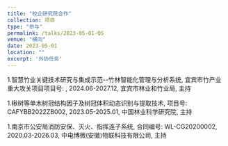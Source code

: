 ```yaml
---
title: "校企研究院合作"
collection: 项目
type: "参与"
permalink: /talks/2023-05-01-QS
venue: "横向"
date: 2023-05-01
location: ""
excerpt: '外协任务'
---
```


1.智慧竹业关键技术研究与集成示范--竹林智能化管理与分析系统, 宜宾市竹产业重大攻关项目项目号: , 2024.06-2027.12, 宜宾市林业和竹业局, 主持

1.楸树等单木树冠结构因子及树冠体积动态识别与提取技术, 项目号: CAFYBB2022ZB002, 2023.05-2025.01, 中国林业科学研究院, 主持

1.南京市公安局消防安保、灭火、指挥连子系统, 合同编号: WL-CG20200002, 2020.03-2026.03, 中电博微(安徽)物联科技有限公司, 主持
